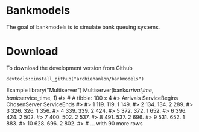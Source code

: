 # Bankmodels
The goal of bankmodels is to simulate bank queuing systems.

# Download
To download the development version from Github

`devtools::install_github("archiehanlon/bankmodels")`


Example
library("Multiserver")
Multiserver(bank$arrival_time, bank$service_time, 1)
#> # A tibble: 100 x 4
#>    Arrivals ServiceBegins ChosenServer ServiceEnds
#>       <dbl>         <dbl>        <dbl>       <dbl>
#>  1     119.          119.            1        149.
#>  2     134.          134.            2        289.
#>  3     326.          326.            1        356.
#>  4     339.          339.            2        424.
#>  5     372.          372.            1        652.
#>  6     396.          424.            2        502.
#>  7     400.          502.            2        537.
#>  8     491.          537.            2        696.
#>  9     531.          652.            1        883.
#> 10     628.          696.            2        802.
#> # ... with 90 more rows
